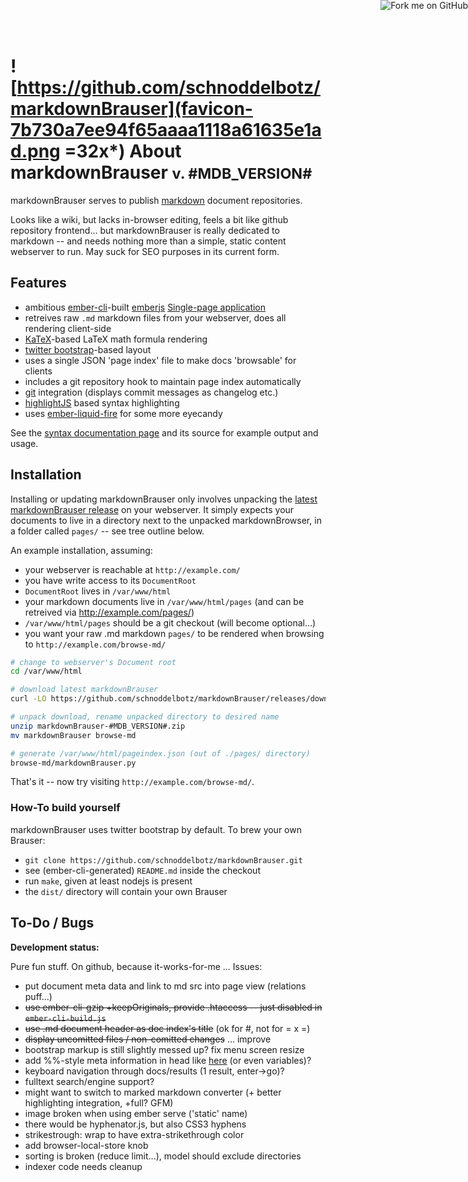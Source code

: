 <a href="https://github.com/schnoddelbotz/markdownBrauser"><img style="position: absolute; top: 0; right: 0; border: 0;" src="https://camo.githubusercontent.com/e7bbb0521b397edbd5fe43e7f760759336b5e05f/68747470733a2f2f73332e616d617a6f6e6177732e636f6d2f6769746875622f726962626f6e732f666f726b6d655f72696768745f677265656e5f3030373230302e706e67" alt="Fork me on GitHub" data-canonical-src="https://s3.amazonaws.com/github/ribbons/forkme_right_green_007200.png"></a>

# ![https://github.com/schnoddelbotz/markdownBrauser](favicon-7b730a7ee94f65aaaa1118a61635e1ad.png =32x*) About markdownBrauser <small>v. #MDB_VERSION#</small>

markdownBrauser serves to publish
[markdown](https://en.wikipedia.org/wiki/Markdown) document
repositories.

Looks like a wiki, but lacks in-browser editing, feels a bit like
github repository frontend... but markdownBrauser is really dedicated
to markdown -- and needs nothing more than a simple, static content
webserver to run. May suck for SEO purposes in its current form.

## Features

 - ambitious [ember-cli](http://ember-cli)-built [emberjs](http://emberjs.com)
   [Single-page application](https://en.wikipedia.org/wiki/Single-page_application)
 - retreives raw `.md` markdown files from your webserver, does all rendering client-side
 - [KaTeX](https://github.com/Khan/KaTeX)-based LaTeX math formula rendering
 - [twitter bootstrap](http://getbootstrap.com/)-based layout
 - uses a single JSON 'page index' file to make docs 'browsable' for clients
 - includes a git repository hook to maintain page index automatically
 - [git](http://git-scm.org) integration (displays commit messages as changelog etc.)
 - [highlightJS](http://highlightjs.org) based syntax highlighting
 - uses [ember-liquid-fire](http://ef4.github.io/liquid-fire/) for some more eyecandy

See the [syntax documentation page](#/page/_syntax) and its source for example output and usage.

## Installation

Installing or updating markdownBrauser only involves unpacking the
[latest markdownBrauser release](https://github.com/schnoddelbotz/markdownBrauser/releases)
on your webserver. It simply expects your documents to live
in a directory next to the unpacked markdownBrowser, in a folder
called `pages/` -- see tree outline below.

An example installation, assuming:

 - your webserver is reachable at `http://example.com/`
 - you have write access to its `DocumentRoot`
 - `DocumentRoot` lives in `/var/www/html`
 - your markdown documents live in `/var/www/html/pages`
   (and can be retreived via http://example.com/pages/)
 - `/var/www/html/pages` should be a git checkout (will become optional...)
 - you want your raw .md markdown `pages/` to be rendered
   when browsing to `http://example.com/browse-md/`

```bash
# change to webserver's Document root
cd /var/www/html

# download latest markdownBrauser
curl -LO https://github.com/schnoddelbotz/markdownBrauser/releases/download/v#MDB_VERSION#/markdownBrauser-#MDB_VERSION#.zip

# unpack download, rename unpacked directory to desired name
unzip markdownBrauser-#MDB_VERSION#.zip
mv markdownBrauser browse-md

# generate /var/www/html/pageindex.json (out of ./pages/ directory)
browse-md/markdownBrauser.py
```

That's it -- now try visiting `http://example.com/browse-md/`.

### How-To build yourself

markdownBrauser uses twitter bootstrap by default. To brew your own Brauser:

 * ``git clone https://github.com/schnoddelbotz/markdownBrauser.git``
 * see (ember-cli-generated) `README.md` inside the checkout
 * run `make`, given at least nodejs is present
 * the `dist/` directory will contain your own Brauser

## To-Do / Bugs

**Development status:**

Pure fun stuff. On github, because it-works-for-me ... Issues:

 * put document meta data and link to md src into page view (relations puff...)
 * ~~use ember-cli-gzip +keepOriginals, provide .htaccess -- just disabled in `ember-cli-build.js`~~
 * ~~use .md document header as doc index's title~~ (ok for #, not for = x =)
 * ~~display uncomitted files / non-comitted changes~~ ... improve
 * bootstrap markup is still slightly messed up? fix menu screen resize
 * add %%-style meta information in head like [here](http://jbl.web.cern.ch/jbl/doc/manpages/) (or even variables)?
 * keyboard navigation through docs/results (1 result, enter->go)?
 * fulltext search/engine support?
 * might want to switch to marked markdown converter (+ better highlighting integration, +full? GFM)
 * image broken when using ember serve ('static' name)
 * there would be hyphenator.js, but also CSS3 hyphens
 * strikestrough: wrap to have extra-strikethrough color
 * add browser-local-store knob
 * sorting is broken (reduce limit...), model should exclude directories
 * indexer code needs cleanup
